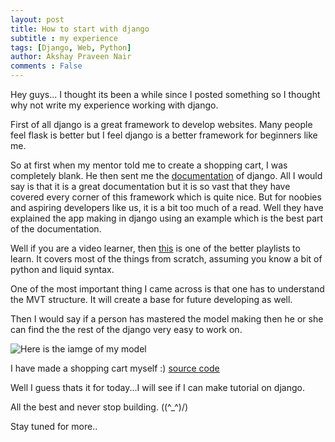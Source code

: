 ```yaml
---
layout: post
title: How to start with django
subtitle : my experience
tags: [Django, Web, Python]
author: Akshay Praveen Nair
comments : False
---
```

Hey guys... I thought its been a while since I posted something so I thought why not write my experience working with django.

First of all django is a great framework to develop websites. Many people feel flask is better but I feel django is a better framework for beginners like me.

So at first when my mentor told me to create a shopping cart, I was completely blank. He then sent me the [documentation](https://docs.djangoproject.com/en/2.2/) of django. All I would say is that it is a great documentation but it is so vast that they have covered every corner of this framework which is quite nice. But for noobies and aspiring developers like us, it is a bit too much of a read.
Well they have explained the app making in django using an example which is the best part of the documentation.

Well if you are a video learner, then [this](https://www.youtube.com/watch?v=qgGIqRFvFFk&list=PL6gx4Cwl9DGBlmzzFcLgDhKTTfNLfX1IK) is one of the better playlists to learn. It covers most of the things from scratch, assuming you know a bit of python and liquid syntax. 

One of the most important thing I came across is that one has to understand the MVT structure. It will create a base for future developing as well.

Then I would say if a person has mastered the model making then he or she can find the the rest of the django very easy to work on.

![Here is the iamge of my model](iammarco11.github.io/assets/img/model.png)

I have made a shopping cart myself :)
[source code](https://github.com/iammarco11/amfoss_tshirts)

Well I guess thats it for today...I will see if I can make tutorial on django.

All the best and never stop building.  (\(^_^)/)

Stay tuned for more..